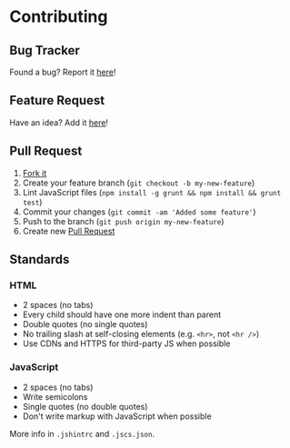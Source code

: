 # Contributing

## Bug Tracker

Found a bug? Report it [here](https://github.com/openfaux/openfaux-website/issues/)!

## Feature Request

Have an idea? Add it [here](https://github.com/openfaux/openfaux-website/issues/)!

## Pull Request

1. [Fork it](https://help.github.com/articles/fork-a-repo)
2. Create your feature branch (`git checkout -b my-new-feature`)
3. Lint JavaScript files (`npm install -g grunt && npm install && grunt test`)
4. Commit your changes (`git commit -am 'Added some feature'`)
5. Push to the branch (`git push origin my-new-feature`)
6. Create new [Pull Request](https://help.github.com/articles/using-pull-requests)

## Standards

### HTML

* 2 spaces (no tabs)
* Every child should have one more indent than parent
* Double quotes (no single quotes)
* No trailing slash at self-closing elements (e.g. `<hr>`, not `<hr />`)
* Use CDNs and HTTPS for third-party JS when possible

### JavaScript

* 2 spaces (no tabs)
* Write semicolons
* Single quotes (no double quotes)
* Don't write markup with JavaScript when possible

More info in `.jshintrc` and `.jscs.json`.